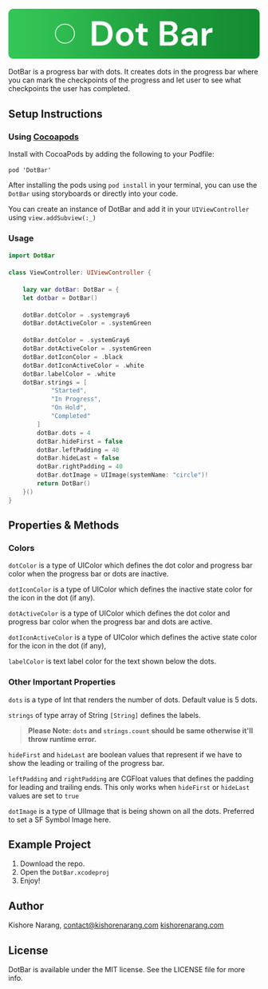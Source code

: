 ![DotBar Header](https://raw.githubusercontent.com/narangkishore98/DotBar/main/DotBar/DotBar.docc/header.png "DotBar Header")

DotBar is a progress bar with dots. It creates dots in the progress bar where you can mark the checkpoints of the progress and let user to see what checkpoints the user has completed. 

## Setup Instructions
### Using [Cocoapods](http://cocoapods.org "Cocoapods")

Install with CocoaPods by adding the following to your Podfile:

`pod 'DotBar'`

After installing the pods using `pod install` in your terminal, you can use the `DotBar` using storyboards or directly into your code.

You can create an instance of DotBar and add it in your `UIViewController` using `view.addSubview(:_)`
### Usage
```swift
import DotBar

class ViewController: UIViewController { 

	lazy var dotBar: DotBar = {
	let dotbar = DotBar()
		
	dotBar.dotColor = .systemgray6
	dotBar.dotActiveColor = .systemGreen
		
	dotBar.dotColor = .systemGray6
	dotBar.dotActiveColor = .systemGreen
	dotBar.dotIconColor = .black
	dotBar.dotIconActiveColor = .white
	dotBar.labelColor = .white
	dotBar.strings = [
            "Started",
            "In Progress",
            "On Hold",
            "Completed"
        ]
        dotBar.dots = 4
        dotBar.hideFirst = false
        dotBar.leftPadding = 40
        dotBar.hideLast = false
        dotBar.rightPadding = 40
        dotBar.dotImage = UIImage(systemName: "circle")!
		return DotBar()
	}()
}
```
## Properties & Methods
### Colors
`dotColor` is a type of UIColor which defines the dot color and progress bar color when the progress bar or dots are inactive. 

`dotIconColor` is a type of UIColor which defines the inactive state color for the icon in the dot (if any).

`dotActiveColor` is a type of UIColor which defines the dot color and progress bar color when the progress bar and dots are active. 

`dotIconActiveColor` is a type of UIColor which defines the active state color for the icon in the dot (if any),

`labelColor` is text label color for the text shown below the dots.

### Other Important Properties
`dots` is a type of Int that renders the number of dots. Default value is 5 dots. 

`strings` of type array of String `[String]` defines the labels. 
>  **Please Note: `dots` and `strings.count` should be same otherwise it'll throw runtime error.**

`hideFirst` and `hideLast` are boolean values that represent if we have to show the leading or trailing of the progress bar.

`leftPadding` and `rightPadding` are CGFloat values that defines the padding for leading and trailing ends. This only works when `hideFirst` or `hideLast` values are set to `true`

`dotImage` is a type of UIImage that is being shown on all the dots. Preferred to set a SF Symbol Image here. 

## Example Project

1. Download the repo.
2. Open the `DotBar.xcodeproj`
3. Enjoy!

## Author
Kishore Narang, contact@kishorenarang.com
[kishorenarang.com](http://kishorenarang.com "kishorenarang.com")

## License 
DotBar is available under the MIT license. See the LICENSE file for more info. 
